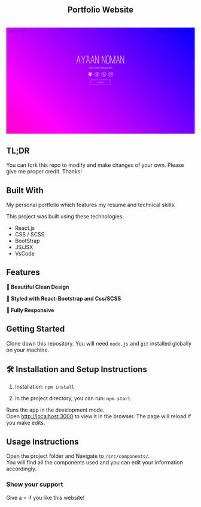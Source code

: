 <h2 align="center">
  Portfolio Website<br/>
</h2>
<br/>
<img src="./src/a.png">

## TL;DR

You can fork this repo to modify and make changes of your own. Please give me proper credit. Thanks!

## Built With

My personal portfolio which features my resume and technical skills.<br/>

This project was built using these technologies.

- React.js
- CSS / SCSS
- BootStrap
- JS/JSX
- VsCode

## Features

**📖 Beautiful Clean Design**

**🎨 Styled with React-Bootstrap and Css/SCSS**

**📱 Fully Responsive**

## Getting Started

Clone down this repository. You will need `node.js` and `git` installed globally on your machine.

## 🛠 Installation and Setup Instructions

1. Installation: `npm install`

2. In the project directory, you can run: `npm start`

Runs the app in the development mode.\
Open [http://localhost:3000](http://localhost:3000) to view it in the browser.
The page will reload if you make edits.

## Usage Instructions

Open the project folder and Navigate to `/src/components/`. <br/>
You will find all the components used and you can edit your information accordingly.

### Show your support

Give a ⭐ if you like this website!
